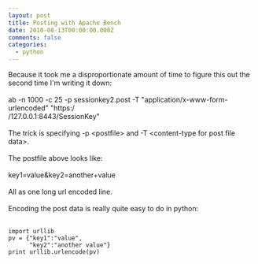 ```yaml
---
layout: post
title: Posting with Apache Bench
date: 2010-08-13T00:00:00.000Z
comments: false
categories:
  - python
---
```

<div class='post'>
    Because it took me a disproportionate amount of time to figure this out the second time I'm writing it
    down:<br /><br />ab -n 1000 -c 25 -p sessionkey2.post -T "application/x-www-form-urlencoded"
    "https:/<br />/127.0.0.1:8443/SessionKey"<br /><br />The trick is specifying -p &lt;postfile&gt; and -T
    &lt;content-type for post file data&gt;.<br /><br />The postfile above looks like:<br />
    <div><br /></div>
    <div>key1=value&amp;key2=another+value</div>
    <div><br /></div>
    <div>All as one long url encoded line.</div>
    <div><br /></div>
    <div>Encoding the post data is really quite easy to do in python:</div>
    <div><br /></div>
    <div>
        <code><br />import urllib<br />pv = {"key1":"value",<br />&nbsp;&nbsp;&nbsp;&nbsp;&nbsp;&nbsp;"key2":"another value"}<br />print urllib.urlencode(pv)<br /></code>
    </div>
    <div><br /></div>
    <div><br /></div>
    <div><br /></div>
</div>
</div>